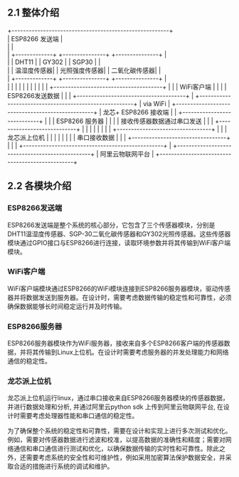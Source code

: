 ## 2.1 整体介绍
+-------------------------------------------------------+           
| ESP8266 发送端                                        |           
|                                                       |           
| +-------------+  +---------------+ +---------------+  |           
| | DHT11       |  | GY302         | | SGP30         |  |           
| | 温湿度传感器|  | 光照强度传感器| | 二氧化碳传感器|  |           
| +-------------+  +---------------+ +---------------+  |           
|          |               |          |                 |
|          |               |          |                 |
| +--------------------------------------+              |
| | WiFi客户端                           |              |
| | ESP8266发送数据                      |              |
| +--------------------------------------+              |
+-------------------------------------------------------+
                |
            via WiFi
                |
+-------------------------------------------------+
| 龙芯+ ESP8266 接收端                            |
|  +----------------------------+                 |
|  | ESP8266 服务器             |                 |
|  | 接收传感器数据通过串口发送 |                 | 
|  +----------------------------+                 |
|              |                                  |
|              |                                  |
|  +---------------------------------+            |
|  | 龙芯派上位机                    |            |
|  |                                 |            |
|  | 串口接收数据                    |            |
|  +---------------------------------+            |
|                                                 |
+-------------------------------------------------+
                    |
+------------------------------------------------+
|     阿里云物联网平台                           |
+------------------------------------------------+
## 2.2 各模块介绍
### ESP8266发送端
ESP8266发送端是整个系统的核心部分，它包含了三个传感器模块，分别是DHT11温湿度传感器、SGP-30二氧化碳传感器和GY302光照传感器。这些传感器模块通过GPIO接口与ESP8266进行连接，读取环境参数并将其传输到WiFi客户端模块。

### WiFi客户端
WiFi客户端模块通过ESP8266的WiFi模块连接到ESP8266服务器模块，驱动传感器并将数据发送到服务器。在设计时，需要考虑数据传输的稳定性和可靠性，必须确保数据能够长时间稳定运行并及时传输。

### ESP8266服务器
ESP8266服务器模块作为WiFi服务器，接收来自多个ESP8266客户端的传感器数据，并将其传输到Linux上位机。在设计时需要考虑服务器的并发处理能力和网络通信的稳定性。

### 龙芯派上位机
龙芯派上位机运行linux，通过串口接收来自ESP8266服务器模块的传感器数据，并进行数据处理和分析, 并通过阿里云python sdk 上传到阿里云物联网平台, 在设计时需要考虑处理器性能和串口通信的稳定性。

为了确保整个系统的稳定性和可靠性，需要在设计和实现上进行多次测试和优化。例如，需要对传感器数据进行滤波和校准，以提高数据的准确性和精度；需要对网络通信和串口通信进行测试和优化，以确保数据传输的实时性和可靠性。除此之外，还需要考虑系统的安全性和可维护性，例如采用加密算法保护数据安全，并采取合适的措施进行系统的调试和维护。
